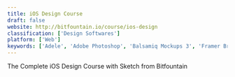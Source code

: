 ```yaml
---
title: iOS Design Course
draft: false 
website: http://bitfountain.io/course/ios-design
classification: ['Design Softwares']
platform: ['Web']
keywords: ['Adele', 'Adobe Photoshop', 'Balsamiq Mockups 3', 'Framer Bridge', 'Freepik', 'Gomix', 'Handoff by Marvel', 'Illustrator Inspect by Avocode', 'Laws of UX', 'Learn SpriteKit by Design+Code', 'Material Palette', 'Pikatool', 'Prototyping Tools', 'SimpleDiagrams', 'Sketch Plugin Course by Design+Code', 'Sketch Plugin for Framer', 'Vector Mockups Library', 'Xcode', 'iOS 10 GUI Kit', 'iOS Design Kit']
---
```

The Complete iOS Design Course with Sketch from Bitfountain